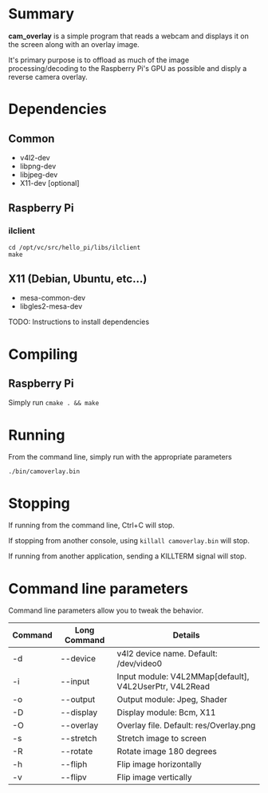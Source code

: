 # Summary
**cam_overlay** is a simple program that reads a webcam and displays it on the screen along with an overlay image.

It's primary purpose is to offload as much of the image processing/decoding to the Raspberry Pi's GPU as possible and disply a reverse camera overlay.

# Dependencies
## Common
- v4l2-dev
- libpng-dev
- libjpeg-dev
- X11-dev [optional]

## Raspberry Pi
### ilclient
```
cd /opt/vc/src/hello_pi/libs/ilclient
make
```

## X11 (Debian, Ubuntu, etc...)
 - mesa-common-dev
 - libgles2-mesa-dev

TODO: Instructions to install dependencies

# Compiling
## Raspberry Pi
Simply run `cmake . && make`

# Running
From the command line, simply run with the appropriate parameters

`./bin/camoverlay.bin`

# Stopping
If running from the command line, Ctrl+C will stop.

If stopping from another console, using `killall camoverlay.bin` will stop.

If running from another application, sending a KILLTERM signal will stop.

# Command line parameters

Command line parameters allow you to tweak the behavior.

| Command | Long Command | Details |
|---------|--------------|---------
| -d       | --device    | v4l2 device name. Default: /dev/video0
| -i       | --input     | Input module: V4L2MMap[default], V4L2UserPtr, V4L2Read
| -o       | --output    | Output module: Jpeg, Shader
| -D       | --display   | Display module: Bcm, X11
| -O       | --overlay   | Overlay file. Default: res/Overlay.png
| -s       | --stretch   | Stretch image to screen
| -R       | --rotate    | Rotate image 180 degrees
| -h       | --fliph     | Flip image horizontally
| -v       | --flipv     | Flip image vertically
